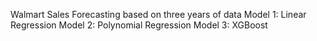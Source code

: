 Walmart Sales Forecasting based on three years of data
Model 1: Linear Regression
Model 2: Polynomial Regression
Model 3: XGBoost
